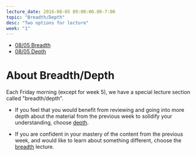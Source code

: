 ```yaml
---
lecture_date: 2016-08-05 09:00:00.00-7:00
topic: "Breadth/Depth"
desc: "Two options for lecture"
week: "1"
---
```


* [08/05 Breadth](breadth)
* [08/05 Depth](depth)

# About Breadth/Depth

Each Friday morning (except for week 5), we have a special lecture
section called "breadth/depth".   

* If you feel that you would benefit from reviewing and going into more
depth about the material from the previous week to solidify your
understanding, choose [depth](depth).

* If you are confident in your mastery of the content from the previous
week, and would like to learn about something different, choose the
[breadth](breadth) lecture.

